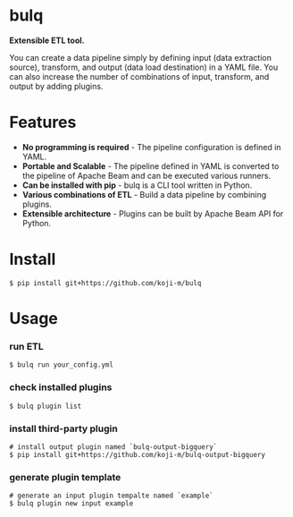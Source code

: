 # bulq

**Extensible ETL tool.**

You can create a data pipeline simply by defining input (data extraction source), transform, and output (data load destination) in a YAML file. You can also increase the number of combinations of input, transform, and output by adding plugins.

# Features

- **No programming is required** - The pipeline configuration is defined in YAML. 
- **Portable and Scalable** - The pipeline defined in YAML is converted to the pipeline of Apache Beam and can be executed various runners.
- **Can be installed with pip** - bulq is a CLI tool written in Python.
- **Various combinations of ETL** - Build a data pipeline by combining plugins.
- **Extensible architecture** - Plugins can be built by Apache Beam API for Python.

# Install

```shell
$ pip install git+https://github.com/koji-m/bulq
```

# Usage

### run ETL

```shell
$ bulq run your_config.yml
```

### check installed plugins

```shell
$ bulq plugin list
```

### install third-party plugin

```shell
# install output plugin named `bulq-output-bigquery`
$ pip install git+https://github.com/koji-m/bulq-output-bigquery
```

### generate plugin template

```shell
# generate an input plugin tempalte named `example`
$ bulq plugin new input example
```

